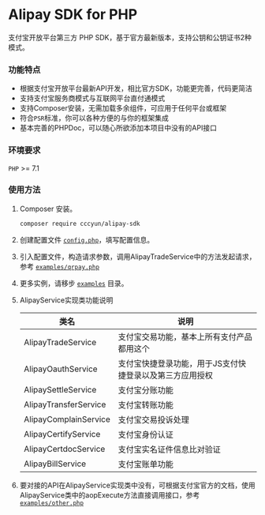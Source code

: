 # Alipay SDK for PHP
支付宝开放平台第三方 PHP SDK，基于官方最新版本，支持公钥和公钥证书2种模式。

### 功能特点

- 根据支付宝开放平台最新API开发，相比官方SDK，功能更完善，代码更简洁
- 支持支付宝服务商模式与互联网平台直付通模式
- 支持Composer安装，无需加载多余组件，可应用于任何平台或框架
- 符合`PSR`标准，你可以各种方便的与你的框架集成
- 基本完善的PHPDoc，可以随心所欲添加本项目中没有的API接口

### 环境要求

`PHP` >= 7.1

### 使用方法

1. Composer 安装。

   ```bash
   composer require cccyun/alipay-sdk
   ```

2. 创建配置文件 [`config.php`](./examples/config.php)，填写配置信息。

3. 引入配置文件，构造请求参数，调用AlipayTradeService中的方法发起请求，参考 [`examples/qrpay.php`](./examples/qrpay.php)

4. 更多实例，请移步 [`examples`](examples/) 目录。

5. AlipayService实现类功能说明

   | 类名                  | 说明                                                     |
   | --------------------- | -------------------------------------------------------- |
   | AlipayTradeService    | 支付宝交易功能，基本上所有支付产品都用这个               |
   | AlipayOauthService    | 支付宝快捷登录功能，用于JS支付快捷登录以及第三方应用授权 |
   | AlipaySettleService   | 支付宝分账功能                                           |
   | AlipayTransferService | 支付宝转账功能                                           |
   | AlipayComplainService | 支付宝交易投诉处理                                       |
   | AlipayCertifyService  | 支付宝身份认证                                           |
   | AlipayCertdocService  | 支付宝实名证件信息比对验证                               |
   | AlipayBillService     | 支付宝账单功能                                           |

6. 要对接的API在AlipayService实现类中没有，可根据支付宝官方的文档，使用AlipayService类中的aopExecute方法直接调用接口，参考 [`examples/other.php`](./examples/other.php)

   


